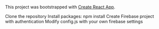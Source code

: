 This project was bootstrapped with [Create React App](https://github.com/facebookincubator/create-react-app).

Clone the repository
Install packages: npm install
Create Firebase project with authentication
Modify config.js with your own firebase settings
